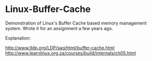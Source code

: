 # Linux-Buffer-Cache
Demonstration of Linux's Buffer Cache based memory management system. Wrote it for an assignment a few years ago. 

Explanation: 

http://www.tldp.org/LDP/sag/html/buffer-cache.html
http://www.learnlinux.org.za/courses/build/internals/ch05.html
